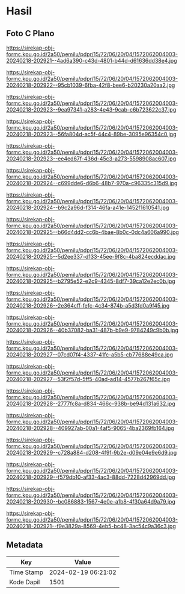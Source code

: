 # Hasil

## Foto C Plano

https://sirekap-obj-formc.kpu.go.id/2a50/pemilu/pdpr/15/72/06/20/04/1572062004003-20240218-202921--4ad6a390-c43d-4801-b44d-d61636dd38e4.jpg

https://sirekap-obj-formc.kpu.go.id/2a50/pemilu/pdpr/15/72/06/20/04/1572062004003-20240218-202922--95cb1039-6fba-42f8-bee6-b20230a20aa2.jpg

https://sirekap-obj-formc.kpu.go.id/2a50/pemilu/pdpr/15/72/06/20/04/1572062004003-20240218-202923--9ea97341-a283-4e43-9cab-c6b723622c37.jpg

https://sirekap-obj-formc.kpu.go.id/2a50/pemilu/pdpr/15/72/06/20/04/1572062004003-20240218-202923--56fa804d-ac5f-44c4-89be-3095e96354c0.jpg

https://sirekap-obj-formc.kpu.go.id/2a50/pemilu/pdpr/15/72/06/20/04/1572062004003-20240218-202923--ee4ed67f-436d-45c3-a273-5598908ac607.jpg

https://sirekap-obj-formc.kpu.go.id/2a50/pemilu/pdpr/15/72/06/20/04/1572062004003-20240218-202924--c699dde6-d6b6-48b7-970a-c96335c315d9.jpg

https://sirekap-obj-formc.kpu.go.id/2a50/pemilu/pdpr/15/72/06/20/04/1572062004003-20240218-202924--b9c2a96d-f314-46fa-a41e-1452f1610541.jpg

https://sirekap-obj-formc.kpu.go.id/2a50/pemilu/pdpr/15/72/06/20/04/1572062004003-20240218-202925--b66d4dd2-cc6b-4bae-8b0c-0dc4a606a990.jpg

https://sirekap-obj-formc.kpu.go.id/2a50/pemilu/pdpr/15/72/06/20/04/1572062004003-20240218-202925--5d2ee337-d133-45ee-9f8c-4ba824ecddac.jpg

https://sirekap-obj-formc.kpu.go.id/2a50/pemilu/pdpr/15/72/06/20/04/1572062004003-20240218-202925--b2795e52-e2c9-4345-8df7-39ca12e2ec0b.jpg

https://sirekap-obj-formc.kpu.go.id/2a50/pemilu/pdpr/15/72/06/20/04/1572062004003-20240218-202926--2e364cff-fefc-4c34-874b-a5d3fd0a9f45.jpg

https://sirekap-obj-formc.kpu.go.id/2a50/pemilu/pdpr/15/72/06/20/04/1572062004003-20240218-202926--40b37082-ba31-487b-b9e9-9784249c9b0b.jpg

https://sirekap-obj-formc.kpu.go.id/2a50/pemilu/pdpr/15/72/06/20/04/1572062004003-20240218-202927--07cd07f4-4337-41fc-a5b5-cb77688e49ca.jpg

https://sirekap-obj-formc.kpu.go.id/2a50/pemilu/pdpr/15/72/06/20/04/1572062004003-20240218-202927--53f2f57d-5ff5-40ad-ad14-4577b267f65c.jpg

https://sirekap-obj-formc.kpu.go.id/2a50/pemilu/pdpr/15/72/06/20/04/1572062004003-20240218-202928--2777fc8a-d834-466c-938b-be94d131a632.jpg

https://sirekap-obj-formc.kpu.go.id/2a50/pemilu/pdpr/15/72/06/20/04/1572062004003-20240218-202928--409927ab-00a1-4af5-9065-4ba2369fb164.jpg

https://sirekap-obj-formc.kpu.go.id/2a50/pemilu/pdpr/15/72/06/20/04/1572062004003-20240218-202929--c728a884-d208-4f9f-9b2e-d09e04e9e6d9.jpg

https://sirekap-obj-formc.kpu.go.id/2a50/pemilu/pdpr/15/72/06/20/04/1572062004003-20240218-202929--f579db10-af33-4ac3-88dd-7228d42969dd.jpg

https://sirekap-obj-formc.kpu.go.id/2a50/pemilu/pdpr/15/72/06/20/04/1572062004003-20240218-202930--bc086883-1567-4e0e-a1b8-4f30a64d9a79.jpg

https://sirekap-obj-formc.kpu.go.id/2a50/pemilu/pdpr/15/72/06/20/04/1572062004003-20240218-202921--f9e3829a-8569-4eb5-bc48-3ac54c9a36c3.jpg


## Metadata

| Key        | Value               |
| ---------- | ------------------- |
| Time Stamp | 2024-02-19 06:21:02 |
| Kode Dapil | 1501                |



